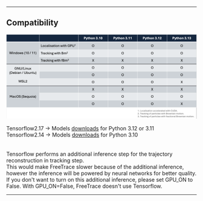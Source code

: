 *** 
## Compatibility </br>
<p align="center">
  <img width="825" src="https://github.com/JunwooParkSaribu/FreeTrace/blob/main/tmps/compatibility_table.png">
</p>

Tensorflow2.17 &#8594; Models [downloads](https://psilo.sorbonne-universite.fr/index.php/s/w9PrAQbxsNJrEFc/download/models_2_17.zip) for Python 3.12 or 3.11 </br>
Tensorflow2.14 &#8594; Models [downloads](https://psilo.sorbonne-universite.fr/index.php/s/o8SZrWt4HePY8js/download/models_2_14.zip) for Python 3.10 </br>
</br>
</br> 
Tensorflow performs an additional inference step for the trajectory reconstruction in tracking step.</br>
This would make FreeTrace slower because of the additional inference, however the inference will be powered by neural networks for better quality.</br>
If you don't want to turn on this additional inference, please set GPU_ON to False. With GPU_ON=False, FreeTrace doesn't use Tensorflow.</br>
***